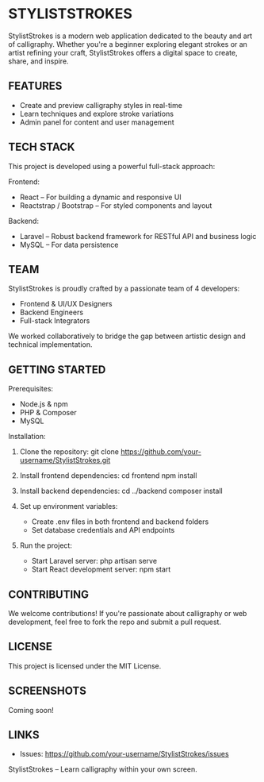 STYLISTSTROKES
==============

StylistStrokes is a modern web application dedicated to the beauty and art of calligraphy. Whether you're a beginner exploring elegant strokes or an artist refining your craft, StylistStrokes offers a digital space to create, share, and inspire.

FEATURES
--------

- Create and preview calligraphy styles in real-time
- Learn techniques and explore stroke variations
- Admin panel for content and user management

TECH STACK
----------

This project is developed using a powerful full-stack approach:

Frontend:
- React – For building a dynamic and responsive UI
- Reactstrap / Bootstrap – For styled components and layout

Backend:
- Laravel – Robust backend framework for RESTful API and business logic
- MySQL – For data persistence

TEAM
----

StylistStrokes is proudly crafted by a passionate team of 4 developers:

- Frontend & UI/UX Designers
- Backend Engineers
- Full-stack Integrators

We worked collaboratively to bridge the gap between artistic design and technical implementation.

GETTING STARTED
---------------

Prerequisites:
- Node.js & npm
- PHP & Composer
- MySQL

Installation:

1. Clone the repository:
   git clone https://github.com/your-username/StylistStrokes.git

2. Install frontend dependencies:
   cd frontend
   npm install

3. Install backend dependencies:
   cd ../backend
   composer install

4. Set up environment variables:
   - Create .env files in both frontend and backend folders
   - Set database credentials and API endpoints

5. Run the project:
   - Start Laravel server:
     php artisan serve
   - Start React development server:
     npm start

CONTRIBUTING
------------

We welcome contributions! If you're passionate about calligraphy or web development, feel free to fork the repo and submit a pull request.

LICENSE
-------

This project is licensed under the MIT License.

SCREENSHOTS
-----------

Coming soon!

LINKS
-----

- Issues: https://github.com/your-username/StylistStrokes/issues

StylistStrokes – Learn calligraphy within your own screen.

